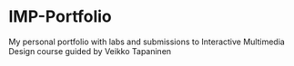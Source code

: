 # IMP-Portfolio
My personal portfolio with labs and submissions to Interactive Multimedia Design course guided by Veikko Tapaninen
